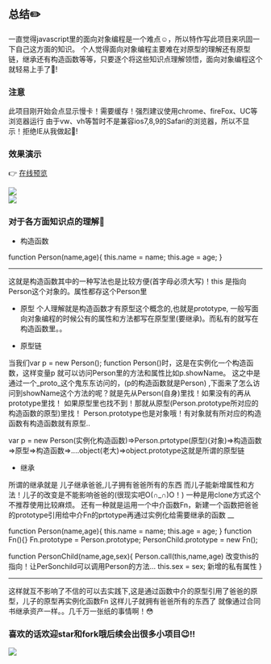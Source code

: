 ﻿## 总结:pencil2:

一直觉得javascript里的面向对象编程是一个难点:relaxed:，所以特作写此项目来巩固一下自己这方面的知识。
个人觉得面向对象编程主要难在对原型的理解还有原型链，继承还有构造函数等等，只要逐个将这些知识点理解领悟，面向对象编程这个
就轻易上手了:muscle:!

### 注意

此项目刚开始会点显示慢卡！需要缓存！强烈建议使用chrome、fireFox、UC等浏览器运行
由于vw、vh等暂时不是兼容ios7,8,9的Safari的浏览器，所以不显示！拒绝IE从我做起:muscle:!


### 效果演示
:point_right: [在线预览](https://junephone.github.io/playPlane/index.html "飞机大战")<br>

![](https://github.com/junephone/playPlane/blob/master/images/moblie.png)<br>
![](https://github.com/junephone/playPlane/blob/master/images/pc.png)<br>



### 对于各方面知识点的理解:pushpin:

* 构造函数

 function Person(name,age){
   this.name = name;
   this.age = age;
 }
 ___
 这就是构造函数其中的一种写法也是比较方便(首字母必须大写)！this 是指向Person这个对象的。属性都存这个Person里


* 原型
个人理解就是构造函数才有原型这个概念的,也就是prototype,
一般写面向对象编程的时候公有的属性和方法都写在原型里(要继承)。而私有的就写在构造函数里。。


* 原型链

当我们var p = new Person(); function Person()时，这是在实例化一个构造函数，这样变量p 就可以访问Person里的方法和属性比如p.showName。
这之中是通过一个_proto_这个鬼东东访问的，(p的构造函数就是Person) ,下面来了怎么访问到showName这个方法的呢？就是先从Person(自身)里找！如果没有的再从prototype里找！
如果原型里也找不到！那就从原型(Person.prototype所对应的构造函数的原型)里找！ Person.prototype也是对象哦！有对象就有所对应的构造函数有构造函数就有原型..

var p = new Person(实例化构造函数)=>Person.prtotype(原型)(对象)=>构造函数=>原型=>构造函数=>....object(老大)=>object.prototype这就是所谓的原型链


* 继承

所谓的继承就是
儿子继承爸爸,儿子拥有爸爸所有的东西
而儿子能新增属性和方法！儿子的改变是不能影响爸爸的(很现实吧O(∩_∩)O！)
一种是用clone方式这个不推荐使用比较麻烦。
还有一种就是运用一个中介函数Fn，新建一个函数把爸爸的prototype引用给中介Fn的prtotype再通过实例化给需要继承的函数
__

function Person(name,age){
    this.name = name;
    this.age = age;
}
function Fn(){}
Fn.prototype = Person.prototype;
PersonChild.prototype = new Fn();

function PersonChild(name,age,sex){
    Person.call(this,name,age) 改变this的指向！让PerSonchild可以调用Person的方法...
    this.sex = sex; 新增的私有属性
}
___

这样就互不影响了不信的可以去实践下,这是通过函数中介的原型引用了爸爸的原型，儿子的原型再实例化函数Fn 这样儿子就拥有爸爸所有的东西了
就像通过合同书继承资产一样。。几千万一张纸的事情啊！:flushed:

### 喜欢的话欢迎star和fork哦后续会出很多小项目:wink:!!
![](https://github.com/junephone/playPlane/blob/master/images/star.jpg)<br>




